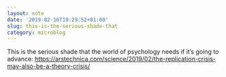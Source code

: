 ```yaml
---
layout: note
date: '2019-02-16T19:29:52+01:00'
slug: this-is-the-serious-shade-that
category: microblog
---
```

This is the serious shade that the world of psychology needs if it’s going to advance: https://arstechnica.com/science/2019/02/the-replication-crisis-may-also-be-a-theory-crisis/

